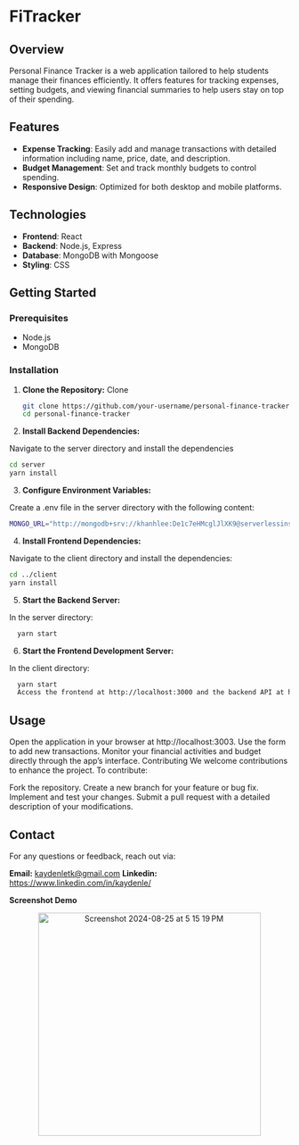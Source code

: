 # FiTracker

## Overview

Personal Finance Tracker is a web application tailored to help students manage their finances efficiently. It offers features for tracking expenses, setting budgets, and viewing financial summaries to help users stay on top of their spending.

## Features

- **Expense Tracking**: Easily add and manage transactions with detailed information including name, price, date, and description.
- **Budget Management**: Set and track monthly budgets to control spending.
- **Responsive Design**: Optimized for both desktop and mobile platforms.

## Technologies

- **Frontend**: React
- **Backend**: Node.js, Express
- **Database**: MongoDB with Mongoose
- **Styling**: CSS

## Getting Started

### Prerequisites

- Node.js
- MongoDB

### Installation

1. **Clone the Repository:**
Clone
   ```bash
   git clone https://github.com/your-username/personal-finance-tracker.git
   cd personal-finance-tracker
   
2. **Install Backend Dependencies:**

Navigate to the server directory and install the dependencies

   ```bash
   cd server
   yarn install
   ```
3. **Configure Environment Variables:**

Create a .env file in the server directory with the following content:
   ```bash
   MONGO_URL="http://mongodb+srv://khanhlee:De1c7eHMcglJlXK9@serverlessinstance0.quc6ila.mongodb.net/?retryWrites=true&w=majority&appName=ServerlessInstance0"
   ```
4. **Install Frontend Dependencies:**

Navigate to the client directory and install the dependencies:

   ```bash
   cd ../client
   yarn install
   ```
5. **Start the Backend Server:**

In the server directory:

 ```bash
   yarn start
   ```
6. **Start the Frontend Development Server:**

In the client directory:

 ```bash
   yarn start
   Access the frontend at http://localhost:3000 and the backend API at http://localhost:4040.
   ```
## Usage
Open the application in your browser at http://localhost:3003.
Use the form to add new transactions.
Monitor your financial activities and budget directly through the app’s interface.
Contributing
We welcome contributions to enhance the project. To contribute:

Fork the repository.
Create a new branch for your feature or bug fix.
Implement and test your changes.
Submit a pull request with a detailed description of your modifications.


## Contact
For any questions or feedback, reach out via:

**Email:** kaydenletk@gmail.com
**Linkedin:** https://www.linkedin.com/in/kaydenle/

**Screenshot Demo**

<center><img width="400" alt="Screenshot 2024-08-25 at 5 15 19 PM" src="https://github.com/user-attachments/assets/11acfe5f-e097-46b7-935e-ad06d04ef812"></center>


